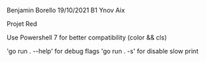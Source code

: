 Benjamin Borello 19/10/2021
B1 Ynov Aix

Projet Red

Use Powershell 7 for better compatibility (color && cls)

'go run . --help' for debug flags
'go run . -s' for disable slow print
